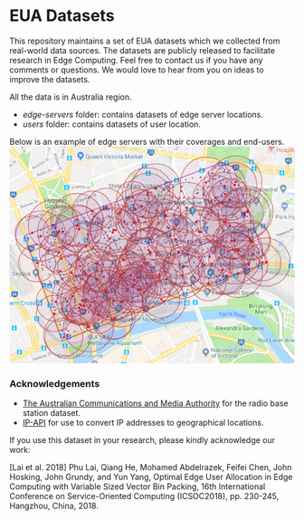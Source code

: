 # EUA Datasets

This repository maintains a set of EUA datasets which we collected from real-world data sources. The datasets are publicly released 
to facilitate research in Edge Computing. Feel free to contact us if you have any comments or questions. 
We would love to hear from you on ideas to improve the datasets.

All the data is in Australia region.

- _edge-servers_ folder: contains datasets of edge server locations.
- _users_ folder: contains datasets of user location.

Below is an example of edge servers with their coverages and end-users.
<img src="doc/assets/melbcbd-users-servers.png" width="600">

### Acknowledgements
- [The Australian Communications and Media Authority](https://www.acma.gov.au/Industry/Spectrum/Radiocomms-licensing/Register-of-radiocommunications-licences/radiocomms-licence-data) for the radio base station dataset.
- [IP-API](http://ip-api.com/) for use to convert IP addresses to geographical locations.

If you use this dataset in your research, please kindly acknowledge our work:

[Lai et al. 2018] Phu Lai, Qiang He, Mohamed Abdelrazek, Feifei Chen, John Hosking, John Grundy, and Yun Yang, Optimal Edge User Allocation in Edge Computing with Variable Sized Vector Bin Packing, 16th International Conference on Service-Oriented Computing (ICSOC2018), pp. 230-245, Hangzhou, China, 2018.
